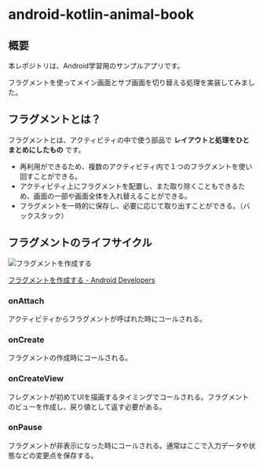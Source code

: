 # android-kotlin-animal-book

## 概要
本レポジトリは、Android学習用のサンプルアプリです。

フラグメントを使ってメイン画面とサブ画面を切り替える処理を実装してみました。

## フラグメントとは？
フラグメントとは、アクティビティの中で使う部品で **レイアウトと処理をひとまとめにしたもの** です。

- 再利用ができるため、複数のアクティビティ内で１つのフラグメントを使い回すことができる。
- アクティビティ上にフラグメントを配置し、また取り除くこともできるため、画面の一部や画面全体を入れ替えることができる。　
- フラグメントを一時的に保存し、必要に応じて取り出すことができる。（バックスタック）

## フラグメントのライフサイクル

![フラグメントを作成する](https://developer.android.com/images/fragment_lifecycle.png?hl=ja "フラグメントを作成する")

[フラグメントを作成する - Android Developers](https://developer.android.com/guide/components/fragments?hl=ja#Creating)

### onAttach
アクティビティからフラグメントが呼ばれた時にコールされる。

### onCreate
フラグメントの作成時にコールされる。

### onCreateView
フレグメントが初めてUIを描画するタイミングでコールされる。フラグメントのビューを作成し、戻り値として返す必要がある。

### onPause
フラグメントが非表示になった時にコールされる。通常はここで入力データや状態などの変更点を保存する。
